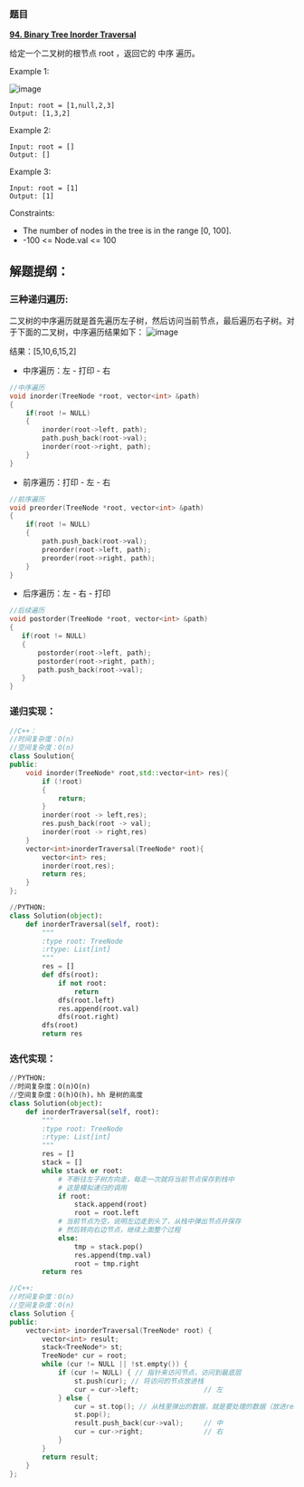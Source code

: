 ### 题目

 **[94. Binary Tree Inorder Traversal](https://leetcode-cn.com/problems/binary-tree-inorder-traversal/)** 
 
 给定一个二叉树的根节点 root ，返回它的 中序 遍历。
 
 Example 1:
 
 ![image](https://user-images.githubusercontent.com/42907149/124874152-583ed000-e002-11eb-9e3e-a296ec254514.png)
 ```
 Input: root = [1,null,2,3]
Output: [1,3,2]
```
 
Example 2:

```
Input: root = []
Output: []
```
Example 3:

```
Input: root = [1]
Output: [1]
```


Constraints:

* The number of nodes in the tree is in the range [0, 100].
* -100 <= Node.val <= 100



## 解题提纲：
### 三种递归遍历:
二叉树的中序遍历就是首先遍历左子树，然后访问当前节点，最后遍历右子树。对于下面的二叉树，中序遍历结果如下：
![image](https://user-images.githubusercontent.com/42907149/124876852-6f32f180-e005-11eb-812a-840beb4f164d.png)

结果：[5,10,6,15,2]

* 中序遍历：左 - 打印 - 右
```C++
//中序遍历
void inorder(TreeNode *root, vector<int> &path)
{
    if(root != NULL)
    {
        inorder(root->left, path);
        path.push_back(root->val);
        inorder(root->right, path);
    }
}
```
* 前序遍历：打印 - 左 - 右
```C++ 
//前序遍历
void preorder(TreeNode *root, vector<int> &path)
{
    if(root != NULL)
    {
        path.push_back(root->val);
        preorder(root->left, path);
        preorder(root->right, path);
    }
}
```
* 后序遍历：左 - 右 - 打印
 ```C++
//后续遍历
void postorder(TreeNode *root, vector<int> &path)
{
    if(root != NULL)
    {
        postorder(root->left, path);
        postorder(root->right, path);
        path.push_back(root->val);
    }
}
```
### 递归实现：
```C++
//C++：
//时间复杂度：O(n)
//空间复杂度：O(n)
class Soulution{
public:
	void inorder(TreeNode* root,std::vector<int> res){
		if (!root)
		{
			return;
		}
		inorder(root -> left,res);
		res.push_back(root -> val);
		inorder(root -> right,res)
	}
	vector<int>inorderTraversal(TreeNode* root){
		vector<int> res;
		inorder(root,res);
		return res;
	}
};
```

```PYTHON
//PYTHON:
class Solution(object):
	def inorderTraversal(self, root):
		"""
		:type root: TreeNode
		:rtype: List[int]
		"""
		res = []
		def dfs(root):
			if not root:
				return
			dfs(root.left)
			res.append(root.val)
			dfs(root.right)
		dfs(root)
		return res
```
### 迭代实现：


```PYTHON
//PYTHON:
//时间复杂度：O(n)O(n)
//空间复杂度：O(h)O(h)，hh 是树的高度
class Solution(object):
	def inorderTraversal(self, root):
		"""
		:type root: TreeNode
		:rtype: List[int]
		"""
		res = []
		stack = []
		while stack or root:
			# 不断往左子树方向走，每走一次就将当前节点保存到栈中
			# 这是模拟递归的调用
			if root:
				stack.append(root)
				root = root.left
			# 当前节点为空，说明左边走到头了，从栈中弹出节点并保存
			# 然后转向右边节点，继续上面整个过程
			else:
				tmp = stack.pop()
				res.append(tmp.val)
				root = tmp.right
		return res

```

```C++
//C++:
//时间复杂度：O(n)
//空间复杂度：O(n)
class Solution {
public:
    vector<int> inorderTraversal(TreeNode* root) {
        vector<int> result;
        stack<TreeNode*> st;
        TreeNode* cur = root;
        while (cur != NULL || !st.empty()) {
            if (cur != NULL) { // 指针来访问节点，访问到最底层
                st.push(cur); // 将访问的节点放进栈
                cur = cur->left;                // 左
            } else {
                cur = st.top(); // 从栈里弹出的数据，就是要处理的数据（放进result数组里的数据）
                st.pop();
                result.push_back(cur->val);     // 中
                cur = cur->right;               // 右
            }
        }
        return result;
    }
};
```
